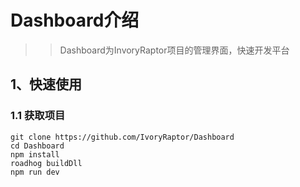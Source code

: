 # Dashboard介绍
>> Dashboard为InvoryRaptor项目的管理界面，快速开发平台
## 1、快速使用
### 1.1 获取项目
<pre><code>git clone https://github.com/IvoryRaptor/Dashboard
cd Dashboard
npm install
roadhog buildDll
npm run dev
</code></pre>
